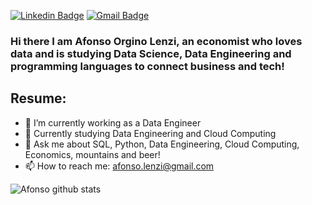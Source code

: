 [![Linkedin Badge](https://img.shields.io/badge/-LinkedIn-blue?style=for-the-badge&logo=Linkedin&logoColor=white&link=https:https://www.linkedin.com/in/afonsolenzi/)](https://www.linkedin.com/in/afonsolenzi/)
[![Gmail Badge](https://img.shields.io/badge/-Gmail-c14438?style=for-the-badge&logo=Gmail&logoColor=white&link=mailto:afonso.lenzi@gmail.com)](mailto:afonso.lenzi@gmail.com)

### Hi there I am Afonso Orgino Lenzi, an economist who loves data and is studying Data Science, Data Engineering and programming languages to connect business and tech!

<!--
**afonsolenzi/afonsolenzi** is a ✨ _special_ ✨ repository because its `README.md` (this file) appears on your GitHub profile.
-->
## Resume:
- 🔭 I’m currently working as a Data Engineer
- 🌱 Currently studying Data Engineering and Cloud Computing
- 💬 Ask me about SQL, Python, Data Engineering, Cloud Computing, Economics, mountains and beer!
- 📫 How to reach me: afonso.lenzi@gmail.com

![Afonso github stats](https://github-readme-stats.vercel.app/api?username=afonsolenzi)
